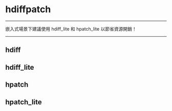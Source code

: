 # hdiffpatch <!-- {comment docsify-ignore-all} -->

---

嵌入式場景下建議使用 hdiff_lite 和 hpatch_lite 以節省資源開銷！

---

## hdiff

## hdiff_lite

## hpatch

## hpatch_lite

